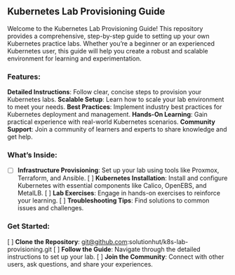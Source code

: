## Kubernetes Lab Provisioning Guide

Welcome to the Kubernetes Lab Provisioning Guide! This repository provides a comprehensive, step-by-step guide to setting up your own Kubernetes practice labs. Whether you’re a beginner or an experienced Kubernetes user, this guide will help you create a robust and scalable environment for learning and experimentation.

### Features:

<strong>Detailed Instructions</strong>: Follow clear, concise steps to provision your Kubernetes labs.
<strong>Scalable Setup</strong>: Learn how to scale your lab environment to meet your needs.
<strong>Best Practices</strong>: Implement industry best practices for Kubernetes deployment and management.
<strong>Hands-On Learning</strong>: Gain practical experience with real-world Kubernetes scenarios.
<strong>Community Support</strong>: Join a community of learners and experts to share knowledge and get help.


### What’s Inside:
- [ ] <strong>Infrastructure Provisioning</strong>: Set up your lab using tools like Proxmox, Terraform, and Ansible.
[ ] <strong>Kubernetes Installation</strong>: Install and configure Kubernetes with essential components like Calico, OpenEBS, and MetalLB.
[ ] <strong>Lab Exercises</strong>: Engage in hands-on exercises to reinforce your learning.
[ ] <strong>Troubleshooting Tips</strong>: Find solutions to common issues and challenges.

### Get Started:
[ ] <strong>Clone the Repository</strong>: git@github.com:solutionhut/k8s-lab-provisioning.git
[ ] <strong>Follow the Guide</strong>: Navigate through the detailed instructions to set up your lab.
[ ] <strong>Join the Community</strong>: Connect with other users, ask questions, and share your experiences.
